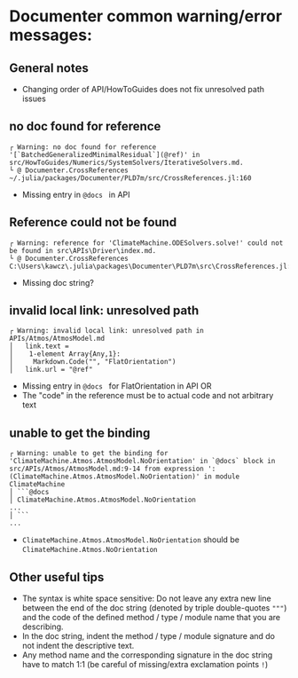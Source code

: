 # Documenter common warning/error messages:

## General notes
 - Changing order of API/HowToGuides does not fix unresolved path issues

## no doc found for reference
```
┌ Warning: no doc found for reference '[`BatchedGeneralizedMinimalResidual`](@ref)' in src/HowToGuides/Numerics/SystemSolvers/IterativeSolvers.md.
└ @ Documenter.CrossReferences ~/.julia/packages/Documenter/PLD7m/src/CrossReferences.jl:160
```
 - Missing entry in ```@docs ``` in API


## Reference could not be found
```
┌ Warning: reference for 'ClimateMachine.ODESolvers.solve!' could not be found in src\APIs\Driver\index.md.
└ @ Documenter.CrossReferences C:\Users\kawcz\.julia\packages\Documenter\PLD7m\src\CrossReferences.jl:104
```
 - Missing doc string?

## invalid local link: unresolved path
```
┌ Warning: invalid local link: unresolved path in APIs/Atmos/AtmosModel.md
│   link.text =
│    1-element Array{Any,1}:
│     Markdown.Code("", "FlatOrientation")
│   link.url = "@ref"
```
 - Missing entry in ```@docs ``` for FlatOrientation in API OR
 - The "code" in the reference must be to actual code and not arbitrary text

## unable to get the binding
```
┌ Warning: unable to get the binding for 'ClimateMachine.Atmos.AtmosModel.NoOrientation' in `@docs` block in src/APIs/Atmos/AtmosModel.md:9-14 from expression ':(ClimateMachine.Atmos.AtmosModel.NoOrientation)' in module ClimateMachine
│ ```@docs
│ ClimateMachine.Atmos.AtmosModel.NoOrientation
...
│ ```
...
```
 - `ClimateMachine.Atmos.AtmosModel.NoOrientation` should be `ClimateMachine.Atmos.NoOrientation`

## Other useful tips
- The syntax is white space sensitive: Do not leave any extra new line between the end of the doc string (denoted by triple double-quotes `"""`) and the code of the defined method / type / module name that you are describing.
- In the doc string, indent the method / type / module signature and do not indent the descriptive text.
- Any method name and the corresponding signature in the doc string have to match 1:1 (be careful of missing/extra exclamation points `!`)
